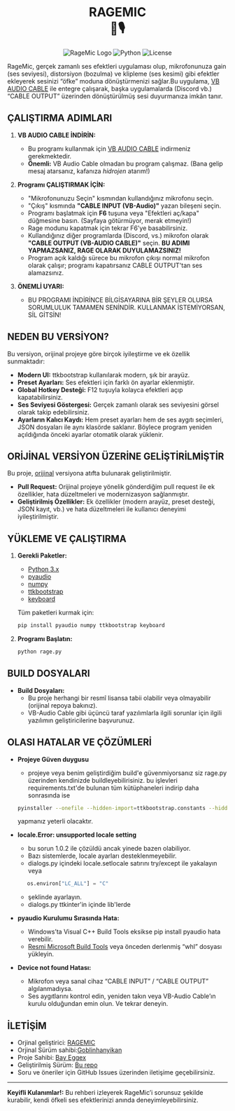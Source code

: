 
<div align="center">

# RAGEMIC <br> 🎤🎙️


<img alt="RageMic Logo" src="https://img.shields.io/badge/RageMic-gerçek zamanlı ses efektleri uygulaması-red">
<img alt="Python" src="https://img.shields.io/badge/python-3.6+-blue">
<img alt="License" src="https://img.shields.io/badge/license-MIT-green">

</div>

RageMic, gerçek zamanlı ses efektleri uygulaması olup, mikrofonunuza gain (ses seviyesi), distorsiyon (bozulma) ve klipleme (ses kesimi) gibi efektler ekleyerek sesinizi “öfke” moduna dönüştürmenizi sağlar.Bu uygulama, [VB AUDIO CABLE](https://vb-audio.com/Cable/index.htm) ile entegre çalışarak, başka uygulamalarda (Discord vb.) “CABLE OUTPUT” üzerinden dönüştürülmüş sesi duyurmanıza imkân tanır.


## ÇALIŞTIRMA ADIMLARI

1. **VB AUDIO CABLE İNDİRİN:**
   - Bu programı kullanmak için [VB AUDIO CABLE](https://vb-audio.com/Cable/index.htm) indirmeniz gerekmektedir.
   - **Önemli:** VB Audio Cable olmadan bu program çalışmaz. (Bana gelip mesaj atarsanız, kafanıza *hidrojen* atarım!)

2. **Programı ÇALIŞTIRMAK İÇİN:**
   - "Mikrofonunuzu Seçin" kısmından kullandığınız mikrofonu seçin.
   - "Çıkış" kısmında **"CABLE INPUT (VB-Audio)"** yazan bileşeni seçin.
   - Programı başlatmak için **F6** tuşuna veya "Efektleri aç/kapa" düğmesine basın. (Sayfaya götürmüyor, merak etmeyin!)
   - Rage modunu kapatmak için tekrar F6'ye basabilirsiniz.
   - Kullandığınız diğer programlarda (Discord, vs.) mikrofon olarak **"CABLE OUTPUT (VB-AUDIO CABLE)"** seçin. **BU ADIMI YAPMAZSANIZ, RAGE OLARAK DUYULAMAZSINIZ!**
   - Program açık kaldığı sürece bu mikrofon çıkışı normal mikrofon olarak çalışır; programı kapatırsanız CABLE OUTPUT'tan ses alamazsınız.

3. **ÖNEMLİ UYARI:**
   - BU PROGRAMI İNDİRİNCE BİLGİSAYARINA BİR ŞEYLER OLURSA SORUMLULUK TAMAMEN SENİNDİR. KULLANMAK İSTEMİYORSAN, SİL GİTSİN!

## NEDEN BU VERSİYON?

Bu versiyon, orijinal projeye göre birçok iyileştirme ve ek özellik sunmaktadır:
- **Modern UI:** ttkbootstrap kullanılarak modern, şık bir arayüz.
- **Preset Ayarları:** Ses efektleri için farklı ön ayarlar eklenmiştir.
- **Global Hotkey Desteği:** F12 tuşuyla kolayca efektleri açıp kapatabilirsiniz.
- **Ses Seviyesi Göstergesi:** Gerçek zamanlı olarak ses seviyesini görsel olarak takip edebilirsiniz.
- **Ayarların Kalıcı Kaydı:** Hem preset ayarları hem de ses aygıtı seçimleri, JSON dosyaları ile aynı klasörde saklanır. Böylece program yeniden açıldığında önceki ayarlar otomatik olarak yüklenir.

## ORİJİNAL VERSİYON ÜZERİNE GELİŞTİRİLMİŞTİR

Bu proje, [orijinal](https://github.com/goblinhanyikan/RAGEMIC) versiyona atıfta bulunarak geliştirilmiştir.  
- **Pull Request:** Orijinal projeye yönelik gönderdiğim pull request ile ek özellikler, hata düzeltmeleri ve modernizasyon sağlanmıştır.
- **Geliştirilmiş Özellikler:** Ek özellikler (modern arayüz, preset desteği, JSON kayıt, vb.) ve hata düzeltmeleri ile kullanıcı deneyimi iyileştirilmiştir.

## YÜKLEME VE ÇALIŞTIRMA

1. **Gerekli Paketler:**
   - [Python 3.x](https://www.python.org/downloads/)
   - [pyaudio](https://pypi.org/project/PyAudio/)
   - [numpy](https://pypi.org/project/numpy/)
   - [ttkbootstrap](https://pypi.org/project/ttkbootstrap/)
   - [keyboard](https://pypi.org/project/keyboard/)

   Tüm paketleri kurmak için:
   ```bash
   pip install pyaudio numpy ttkbootstrap keyboard
   ```

2. **Programı Başlatın:**
   ```bash
   python rage.py
   ```

## BUILD DOSYALARI

- **Build Dosyaları:**  
  - Bu proje herhangi bir resmî lisansa tabii olabilir veya        olmayabilir (orijinal repoya bakınız).
  - VB-Audio Cable gibi üçüncü taraf yazılımlarla ilgili sorunlar için ilgili yazılımın geliştiricilerine başvurunuz.

## OLASI HATALAR VE ÇÖZÜMLERİ
- **Projeye Güven duygusu**  
   - projeye veya benim geliştirdiğim build'e güvenmiyorsanız siz rage.py üzerinden kendinizde buildleyebilirisiniz. bu işlevleri requirements.txt'de bulunan tüm kütüphaneleri indirip daha sonrasında ise 
   ```bash
   pyinstaller --onefile --hidden-import=ttkbootstrap.constants --hidden-import=keyboard --hidden-import=pyaudio rage.py
   ```
   yapmanız yeterli olacaktır.

- **locale.Error: unsupported locale setting**
  - bu sorun 1.0.2 ile çözüldü ancak yinede bazen olabiliyor.
  - Bazı sistemlerde, locale ayarları desteklenmeyebilir.
  - dialogs.py içindeki locale.setlocale satırını try/except ile yakalayın veya 
  ```py
     os.environ["LC_ALL"] = "C"
  ``` 
  - şeklinde ayarlayın.
  - dialogs.py ttkinter'in içinde lib'lerde
- **pyaudio Kurulumu Sırasında Hata:**
  - Windows’ta Visual C++ Build Tools eksikse pip install pyaudio hata verebilir.
  - [Resmi Microsoft Build Tools](https://visualstudio.microsoft.com/downloads/) veya önceden derlenmiş “whl” dosyası yükleyin.
- **Device not found Hatası:**
  - Mikrofon veya sanal cihaz “CABLE INPUT” / “CABLE OUTPUT” algılanmadıysa.
  - Ses aygıtlarını kontrol edin, yeniden takın veya VB-Audio Cable’ın kurulu olduğundan emin olun. Ve tekrar deneyin.

## İLETİŞİM
- Orjinal geliştirici: [RAGEMIC](https://github.com/goblinhanyikan/RAGEMIC)
- Orjinal Sürüm sahibi:[Goblinhanyikan](https://github.com/goblinhanyikan/RAGEMIC)
- Proje Sahibi: [Bay Eggex](https://github.com/bayeggex)
- Geliştirilmiş Sürüm: [Bu repo](https://github.com/bayeggex/RAGEMIC)
- Soru ve öneriler için GitHub Issues üzerinden iletişime geçebilirsiniz.

---

**Keyifli Kulanımlar!:** Bu rehberi izleyerek RageMic’i sorunsuz şekilde kurabilir, kendi öfkeli ses efektlerinizi anında deneyimleyebilirsiniz.